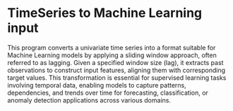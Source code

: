 # TimeSeries to Machine Learning input

This program converts a univariate  time series into a format suitable for Machine Learning models by applying a sliding window approach, often referred to as lagging. Given a specified window size (lag), it extracts past observations to construct input features, aligning them with corresponding target values. This transformation is essential for supervised learning tasks involving temporal data, enabling models to capture patterns, dependencies, and trends over time for forecasting, classification, or anomaly detection applications across various domains.

